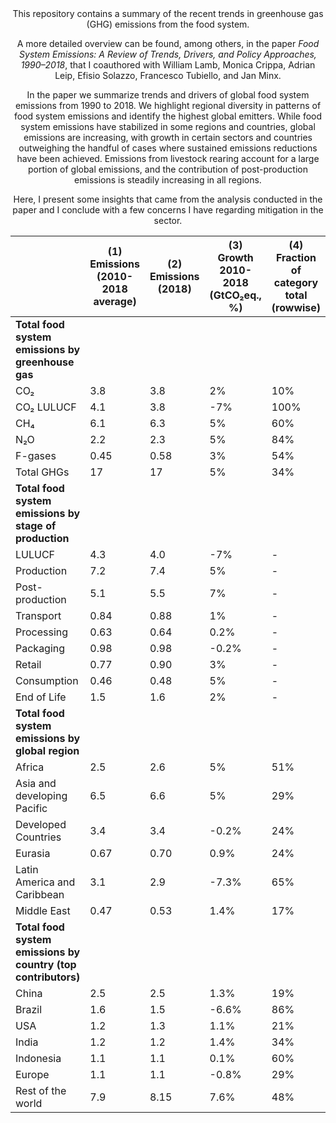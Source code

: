 <center>This repository contains a summary of the recent trends in greenhouse gas (GHG) emissions from the food system.
  
A more detailed overview can be found, among others, in the paper <i>Food System Emissions: A Review of Trends, Drivers, and Policy Approaches, 1990–2018</i>, that I coauthored with William Lamb, Monica Crippa, Adrian Leip, Efisio Solazzo, Francesco Tubiello, and Jan Minx.
  

In the paper we summarize trends and drivers of global food system emissions from 1990 to 2018. We highlight regional diversity in patterns of food system emissions and identify the highest global emitters. While food system emissions have stabilized in some regions and countries, global emissions are increasing, with growth in certain sectors and countries outweighing the handful of cases where sustained emissions reductions have been achieved. Emissions from livestock rearing account for a large portion of global emissions, and the contribution of post-production emissions is steadily increasing in all regions.
  
Here, I present some insights that came from the analysis conducted in the paper and I conclude with a few concerns I have regarding mitigation in the sector.



|                               | (1) Emissions (2010-2018 average) | (2) Emissions (2018) | (3) Growth 2010-2018 (GtCO₂eq., %) | (4) Fraction of category total (rowwise) | (5) Fraction of total food system emissions |
|-------------------------------|-----------------------------------|----------------------|------------------------------------|-------------------------------------------|---------------------------------------------|
| **Total food system emissions by greenhouse gas** |||||
| CO₂                           | 3.8                               | 3.8                  | 2%                                 | 10%                                      | 23%                                        |
| CO₂ LULUCF                    | 4.1                               | 3.8                  | -7%                                | 100%                                     | 23%                                        |
| CH₄                           | 6.1                               | 6.3                  | 5%                                 | 60%                                      | 38%                                        |
| N₂O                           | 2.2                               | 2.3                  | 5%                                 | 84%                                      | 13%                                        |
| F-gases                       | 0.45                              | 0.58                 | 3%                                 | 54%                                      | 3%                                         |
| Total GHGs                    | 17                                | 17                   | 5%                                 | 34%                                      | 100%                                       |
| **Total food system emissions by stage of production** |||||
| LULUCF                        | 4.3                               | 4.0                  | -7%                                | -                                       | 24%                                        |
| Production                    | 7.2                               | 7.4                  | 5%                                 | -                                       | 44%                                        |
| Post-production               | 5.1                               | 5.5                  | 7%                                 | -                                       | 32%                                        |
|   Transport                   | 0.84                              | 0.88                 | 1%                                 | -                                       | 5%                                         |
|   Processing                  | 0.63                              | 0.64                 | 0.2%                               | -                                       | 4%                                         |
|   Packaging                   | 0.98                              | 0.98                 | -0.2%                              | -                                       | 6%                                         |
|   Retail                      | 0.77                              | 0.90                 | 3%                                 | -                                       | 5%                                         |
|   Consumption                 | 0.46                              | 0.48                 | 5%                                 | -                                       | 3%                                         |
|   End of Life                 | 1.5                               | 1.6                  | 2%                                 | -                                       | 9%                                         |
| **Total food system emissions by global region** |||||
| Africa                        | 2.5                               | 2.6                  | 5%                                 | 51%                                      | 16%                                        |
| Asia and developing Pacific   | 6.5                               | 6.6                  | 5%                                 | 29%                                      | 39%                                        |
| Developed Countries           | 3.4                               | 3.4                  | -0.2%                              | 24%                                      | 20%                                        |
| Eurasia                       | 0.67                              | 0.70                 | 0.9%                               | 24%| 4%                                         |
| Latin America and Caribbean   | 3.1                               | 2.9                  | -7.3%                              | 65%                                      | 17%                                        |
| Middle East                   | 0.47                              | 0.53                 | 1.4%                               | 17%                                      | 3%                                         |
| **Total food system emissions by country (top contributors)** |||||
| China                         | 2.5                               | 2.5                  | 1.3%                               | 19%                                      | 15%                                        |
| Brazil                        | 1.6                               | 1.5                  | -6.6%                              | 86%                                      | 9%                                         |
| USA                           | 1.2                               | 1.3                  | 1.1%                               | 21%                                      | 8%                                         |
| India                         | 1.2                               | 1.2                  | 1.4%                               | 34%                                      | 7%                                         |
| Indonesia                     | 1.1                               | 1.1                  | 0.1%                               | 60%                                      | 6%                                         |
| Europe                        | 1.1                               | 1.1                  | -0.8%                              | 29%                                      | 6%                                         |
| Rest of the world             | 7.9                               | 8.15                 | 7.6%                               | 48%                                      | 49%                                        |

  
  
